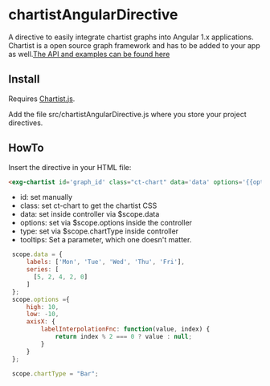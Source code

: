 # chartistAngularDirective


A directive to easily integrate chartist graphs into Angular 1.x applications.
Chartist is a open source graph framework and has to be added to your app as well.[The API and examples can be found here](http://gionkunz.github.io/chartist-js/)

## Install

Requires [Chartist.js](https://gionkunz.github.io/chartist-js/).

Add the file src/chartistAngularDirective.js where you store your project directives.

## HowTo
Insert the directive in your HTML file:

```html
<exg-chartist id='graph_id' class="ct-chart" data='data' options='{{options}}' type='{{chartType}}' tooltips='true'></exg-chartist>
```
- id: set manually
- class: set ct-chart to get the chartist CSS
- data: set inside controller via $scope.data
- options: set via $scope.options inside the controller
- type: set via $scope.chartType inside controller
- tooltips: Set a parameter, which one doesn't matter.

```js
 scope.data = {
     labels: ['Mon', 'Tue', 'Wed', 'Thu', 'Fri'],
     series: [
       [5, 2, 4, 2, 0]
     ]
 };
 scope.options ={
     high: 10,
     low: -10,
     axisX: {
         labelInterpolationFnc: function(value, index) {
             return index % 2 === 0 ? value : null;
         }
     }
 };

 scope.chartType = "Bar";
```
